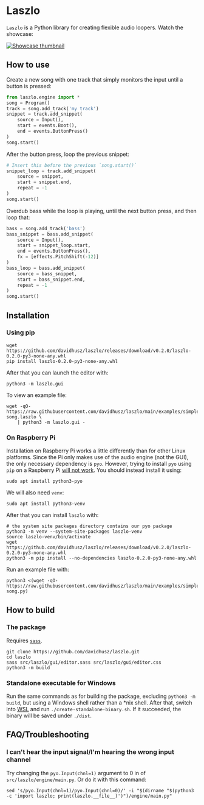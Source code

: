 # Laszlo

`Laszlo` is a Python library for creating flexible audio loopers. Watch the showcase:

[![Showcase thumbnail](https://img.youtube.com/vi/YpCILbPXD2c/hqdefault.jpg)](https://youtu.be/YpCILbPXD2c)

## How to use
Create a new song with one track that simply monitors the input until a button
is pressed:

```python
from laszlo.engine import *
song = Program()
track = song.add_track('my track')
snippet = track.add_snippet(
	source = Input(),
	start = events.Boot(),
	end = events.ButtonPress()
)
song.start()
```

After the button press, loop the previous snippet:

```python
# Insert this before the previous `song.start()`
snippet_loop = track.add_snippet(
	source = snippet,
	start = snippet.end,
	repeat = -1
)
song.start()
```

Overdub bass while the loop is playing, until the next button press, and then
loop that:

```python
bass = song.add_track('bass')
bass_snippet = bass.add_snippet(
	source = Input(),
	start = snippet_loop.start,
	end = events.ButtonPress(),
	fx = [effects.PitchShift(-12)]
)
bass_loop = bass.add_snippet(
	source = bass_snippet,
	start = bass_snippet.end,
	repeat = -1
)
song.start()
```

## Installation
### Using pip

	wget https://github.com/davidhusz/laszlo/releases/download/v0.2.0/laszlo-0.2.0-py3-none-any.whl
	pip install laszlo-0.2.0-py3-none-any.whl

After that you can launch the editor with:

	python3 -m laszlo.gui

To view an example file:

	wget -qO- https://raw.githubusercontent.com/davidhusz/laszlo/main/examples/simple-song.laszlo \
		| python3 -m laszlo.gui -

### On Raspberry Pi
Installation on Raspberry Pi works a little differently than for other Linux
platforms. Since the Pi only makes use of the audio engine (not the GUI), the
only necessary dependency is `pyo`. However, trying to install `pyo` using `pip`
on a Raspberry Pi [will not work](https://github.com/belangeo/pyo/issues/161).
You should instead install it using:

	sudo apt install python3-pyo

We will also need `venv`:

	sudo apt install python3-venv

After that you can install `laszlo` with:

	# the system site packages directory contains our pyo package
	python3 -m venv --system-site-packages laszlo-venv
	source laszlo-venv/bin/activate
	wget https://github.com/davidhusz/laszlo/releases/download/v0.2.0/laszlo-0.2.0-py3-none-any.whl
	python3 -m pip install --no-dependencies laszlo-0.2.0-py3-none-any.whl

Run an example file with:

	python3 <(wget -qO- https://raw.githubusercontent.com/davidhusz/laszlo/main/examples/simple-song.py)

## How to build
### The package
Requires [`sass`](https://sass-lang.com/install).

	git clone https://github.com/davidhusz/laszlo.git
	cd laszlo
	sass src/laszlo/gui/editor.sass src/laszlo/gui/editor.css
	python3 -m build

### Standalone executable for Windows
Run the same commands as for building the package, excluding `python3 -m build`,
but using a Windows shell rather than a *nix shell. After that, switch into
[WSL](https://ubuntu.com/wsl) and run `./create-standalone-binary.sh`. If it
succeeded, the binary will be saved under `./dist`.

## FAQ/Troubleshooting
### I can't hear the input signal/I'm hearing the wrong input channel
Try changing the `pyo.Input(chnl=1)` argument to 0 in of
`src/laszlo/engine/main.py`. Or do it with this command:

	sed 's/pyo.Input(chnl=1)/pyo.Input(chnl=0)/' -i "$(dirname "$(python3 -c 'import laszlo; print(laszlo.__file__)')")/engine/main.py"
